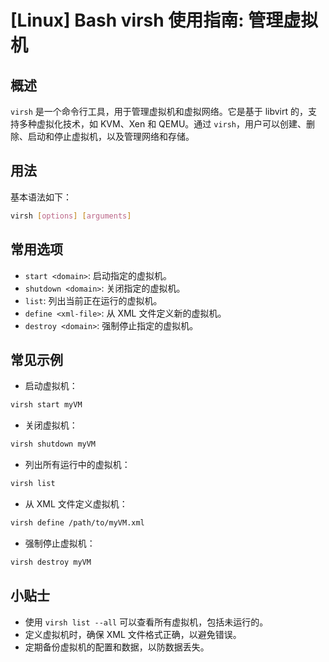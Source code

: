 # [Linux] Bash virsh 使用指南: 管理虚拟机

## 概述
`virsh` 是一个命令行工具，用于管理虚拟机和虚拟网络。它是基于 libvirt 的，支持多种虚拟化技术，如 KVM、Xen 和 QEMU。通过 `virsh`，用户可以创建、删除、启动和停止虚拟机，以及管理网络和存储。

## 用法
基本语法如下：
```bash
virsh [options] [arguments]
```

## 常用选项
- `start <domain>`: 启动指定的虚拟机。
- `shutdown <domain>`: 关闭指定的虚拟机。
- `list`: 列出当前正在运行的虚拟机。
- `define <xml-file>`: 从 XML 文件定义新的虚拟机。
- `destroy <domain>`: 强制停止指定的虚拟机。

## 常见示例
- 启动虚拟机：
```bash
virsh start myVM
```

- 关闭虚拟机：
```bash
virsh shutdown myVM
```

- 列出所有运行中的虚拟机：
```bash
virsh list
```

- 从 XML 文件定义虚拟机：
```bash
virsh define /path/to/myVM.xml
```

- 强制停止虚拟机：
```bash
virsh destroy myVM
```

## 小贴士
- 使用 `virsh list --all` 可以查看所有虚拟机，包括未运行的。
- 定义虚拟机时，确保 XML 文件格式正确，以避免错误。
- 定期备份虚拟机的配置和数据，以防数据丢失。